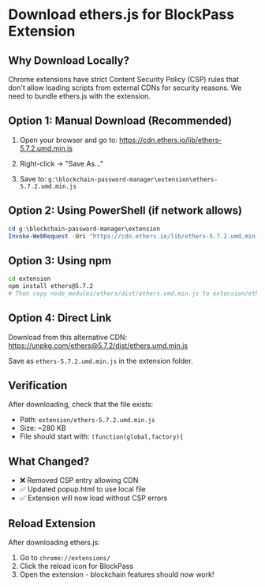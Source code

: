 # Download ethers.js for BlockPass Extension

## Why Download Locally?

Chrome extensions have strict Content Security Policy (CSP) rules that don't allow loading scripts from external CDNs for security reasons. We need to bundle ethers.js with the extension.

## Option 1: Manual Download (Recommended)

1. Open your browser and go to:
   https://cdn.ethers.io/lib/ethers-5.7.2.umd.min.js

2. Right-click → "Save As..."

3. Save to: `g:\blockchain-password-manager\extension\ethers-5.7.2.umd.min.js`

## Option 2: Using PowerShell (if network allows)

```powershell
cd g:\blockchain-password-manager\extension
Invoke-WebRequest -Uri "https://cdn.ethers.io/lib/ethers-5.7.2.umd.min.js" -OutFile "ethers-5.7.2.umd.min.js"
```

## Option 3: Using npm

```bash
cd extension
npm install ethers@5.7.2
# Then copy node_modules/ethers/dist/ethers.umd.min.js to extension/ethers-5.7.2.umd.min.js
```

## Option 4: Direct Link

Download from this alternative CDN:
https://unpkg.com/ethers@5.7.2/dist/ethers.umd.min.js

Save as `ethers-5.7.2.umd.min.js` in the extension folder.

## Verification

After downloading, check that the file exists:
- Path: `extension/ethers-5.7.2.umd.min.js`
- Size: ~280 KB
- File should start with: `(function(global,factory){`

## What Changed?

- ❌ Removed CSP entry allowing CDN
- ✅ Updated popup.html to use local file
- ✅ Extension will now load without CSP errors

## Reload Extension

After downloading ethers.js:
1. Go to `chrome://extensions/`
2. Click the reload icon for BlockPass
3. Open the extension - blockchain features should now work!
